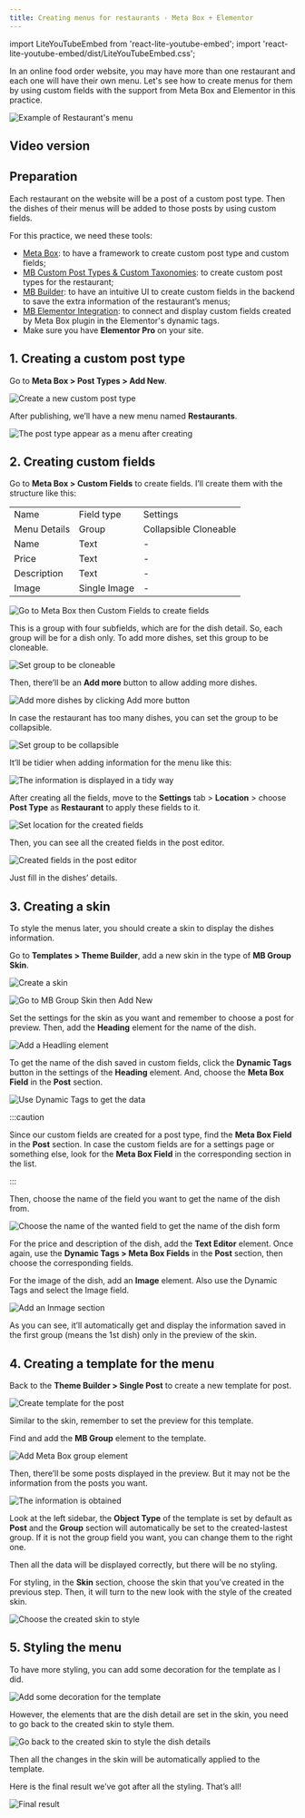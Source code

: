 ```yaml
---
title: Creating menus for restaurants - Meta Box + Elementor
---
```


import LiteYouTubeEmbed from 'react-lite-youtube-embed';
import 'react-lite-youtube-embed/dist/LiteYouTubeEmbed.css';

In an online food order website, you may have more than one restaurant and each one will have their own menu. Let's see how to create menus for them by using custom fields with the support from Meta Box and Elementor in this practice.

![Example of Restaurant's menu](https://imgur.elightup.com/zt6Mdaw.png)

## Video version

<LiteYouTubeEmbed id='mE_mtLz5lCA' />

## Preparation

Each restaurant on the website will be a post of a custom post type. Then the dishes of their menus will be added to those posts by using custom fields.

For this practice, we need these tools:

* [Meta Box](https://metabox.io): to have a framework to create custom post type and custom fields;
* [MB Custom Post Types & Custom Taxonomies](https://metabox.io/plugins/custom-post-type/): to create custom post types for the restaurant;
* [MB Builder](https://metabox.io/plugins/meta-box-builder/): to have an intuitive UI to create custom fields in the backend to save the extra information of the restaurant’s menus;
* [MB Elementor Integration](https://metabox.io/plugins/mb-elementor-integrator/): to connect and display custom fields created by Meta Box plugin in the Elementor's dynamic tags.
* Make sure you have **Elementor Pro** on your site.

## 1. Creating a custom post type

Go to **Meta Box > Post Types > Add New**.

![Create a new custom post type](https://imgur.elightup.com/w4zyONq.png)

After publishing, we’ll have a new menu named **Restaurants**.

![The post type appear as a menu after creating](https://imgur.elightup.com/WfnjLM7.png)

## 2. Creating custom fields

Go to **Meta Box > Custom Fields** to create fields. I’ll create them with the structure like this:
<table>
<tbody>
<tr>
<td> Name </td>
<td> Field type </td>
<td> Settings </td>
</tr>
<tr>
<td>Menu Details</td>
<td>Group</td>
<td>Collapsible
Cloneable</td>
</tr>
<tr>
<td>Name</td>
<td>Text</td>
<td>-</td>
</tr>
<tr>
<td>Price</td>
<td>Text</td>
<td>-</td>
</tr>
<tr>
<td>Description</td>
<td>Text</td>
<td>-</td>
</tr>
<tr>
<td>Image</td>
<td>Single Image</td>
<td>-</td>
</tr>
</tbody>
</table>

![Go to Meta Box then Custom Fields to create fields](https://imgur.elightup.com/2Ax2rMj.png)

This is a group with four subfields, which are for the dish detail. So, each group will be for a dish only. To add more dishes, set this group to be cloneable.

![Set group to be cloneable](https://imgur.elightup.com/YIx3yBc.png)

Then, there’ll be an **Add more** button to allow adding more dishes.

![Add more dishes by clicking Add more button](https://imgur.elightup.com/NFrLWmN.png)

In case the restaurant has too many dishes, you can set the group to be collapsible.

![Set group to be collapsible](https://imgur.elightup.com/RDxggHr.png)

It’ll be tidier when adding information for the menu like this:

![The information is displayed in a tidy way](https://imgur.elightup.com/kQZRO6I.png)

After creating all the fields, move to the **Settings** tab > **Location** > choose **Post Type** as **Restaurant** to apply these fields to it.

![Set location for the created fields](https://imgur.elightup.com/nQ2ZMor.png)

Then, you can see all the created fields in the post editor.

![Created fields in the post editor](https://imgur.elightup.com/Tv7fWAc.png)

 Just fill in the dishes’ details.

## 3. Creating a skin

To style the menus later, you should create a skin to display the dishes information.

Go to **Templates > Theme Builder**, add a new skin in the type of **MB Group Skin**.

![Create a skin](https://imgur.elightup.com/zaHjbZ7.png)

![Go to MB Group Skin then Add New](https://imgur.elightup.com/AsSMDrN.png)

Set the settings for the skin as you want and remember to choose a post for preview. Then, add the **Heading** element for the name of the dish.

![Add a Headling element](https://imgur.elightup.com/oqaxrPl.png)

To get the name of the dish saved in custom fields, click the **Dynamic Tags** button in the settings of the **Heading** element. And, choose the **Meta Box Field** in the **Post** section.

![Use Dynamic Tags to get the data](https://imgur.elightup.com/5hFozpI.png)


:::caution

Since our custom fields are created for a post type, find the **Meta Box Field** in the **Post** section. In case the custom fields are for a settings page or something else, look for the **Meta Box Field** in the corresponding section in the list.

:::


Then, choose the name of the field you want to get the name of the dish from.

![Choose the name of the wanted field to get the name of the dish form](https://imgur.elightup.com/MtzOjK0.png)

For the price and description of the dish, add the **Text Editor** element. Once again, use the **Dynamic Tags > Meta Box Fields** in the **Post** section, then choose the corresponding fields.

For the image of the dish, add an **Image** element. Also use the Dynamic Tags and select the Image field.

![Add an Inmage section](https://imgur.elightup.com/NxnJxmf.png)

As you can see, it’ll automatically get and display the information saved in the first group (means the 1st dish) only in the preview of the skin.

## 4. Creating a template for the menu

Back to the **Theme Builder > Single Post** to create a new template for post.

![Create template for the post](https://imgur.elightup.com/QbLvPzB.png)

Similar to the skin, remember to set the preview for this template.

Find and add the **MB Group** element to the template.

![Add Meta Box group element](https://imgur.elightup.com/FScgkh5.png)

Then, there’ll be some posts displayed in the preview. But it may not be the information from the posts you want.

![The information is obtained](https://imgur.elightup.com/h2IqKYJ.png)

Look at the left sidebar, the **Object Type** of the template is set by default as **Post** and the **Group** section will automatically be set to the created-lastest group. If it is not the group field you want, you can change them to the right one.

Then all the data will be displayed correctly, but there will be no styling.

For styling, in the **Skin** section, choose the skin that you’ve created in the previous step. Then, it will turn to the new look with the style of the created skin.

![Choose the created skin to style](https://imgur.elightup.com/sAe04lk.png)

## 5. Styling the menu

To have more styling, you can add some decoration for the template as I did.

![Add some decoration for the template](https://imgur.elightup.com/hAkHNIj.png)

However, the elements that are the dish detail are set in the skin, you need to go back to the created skin to style them.

![Go back to the created skin to style the dish details](https://imgur.elightup.com/uFwUmU0.png)

Then all the changes in the skin will be automatically applied to the template.

Here is the final result we’ve got after all the styling. That’s all!

![Final result](https://imgur.elightup.com/zt6Mdaw.png)


